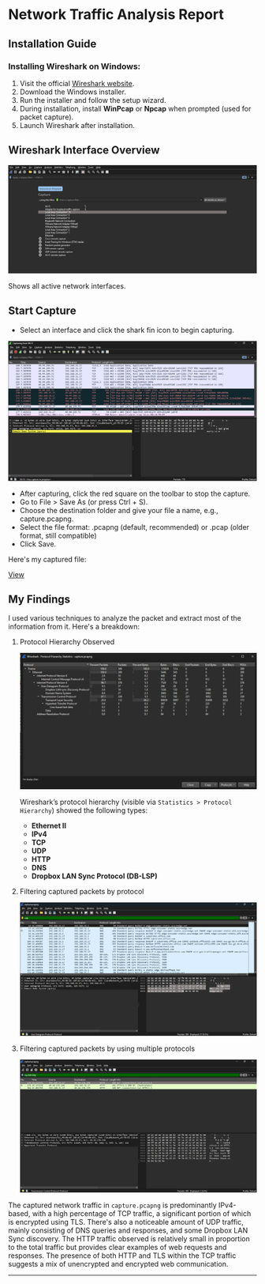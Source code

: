 # Network Traffic Analysis Report

## Installation Guide

### Installing Wireshark on Windows:

1. Visit the official [Wireshark website](https://www.wireshark.org/download.html).
2. Download the Windows installer.
3. Run the installer and follow the setup wizard.
4. During installation, install **WinPcap** or **Npcap** when prompted (used for packet capture).
5. Launch Wireshark after installation.

## Wireshark Interface Overview

 ![Wireshark Interface](screenshots/wireshark-interface.png)

 Shows all active network interfaces.

## Start Capture

 -  Select an interface and click the shark fin icon to begin capturing.
   
   ![Capture Packets](screenshots/packet-cature.png)

 - After capturing, click the red square on the toolbar to stop the capture.
 - Go to File > Save As (or press Ctrl + S).
 - Choose the destination folder and give your file a name, e.g., capture.pcapng.
 - Select the file format:
    .pcapng (default, recommended)
     or .pcap (older format, still compatible)
 - Click Save.

Here's my captured file:

[View](/capture.pcapng)

## My Findings

 I used various techniques to analyze the packet and extract most of the information from it. Here's a breakdown:

 1. Protocol Hierarchy Observed

    ![Protocol Hierarchy](screenshots/protocol-hierarchy.png)

    Wireshark’s protocol hierarchy (visible via `Statistics > Protocol Hierarchy`) showed the following types:
    
    - **Ethernet II**
    - **IPv4**
    - **TCP**
    - **UDP**
    - **HTTP**
    - **DNS**
    - **Dropbox LAN Sync Protocol (DB-LSP)**
 
 2. Filtering captured packets by protocol

    ![Packet Filter](screenshots/packet-filtering.png)
    
 3. Filtering captured packets by using multiple protocols

    ![Multiple Protocols Filtering](screenshots/mlti-protocol-filtering.png)

The captured network traffic in `capture.pcapng` is predominantly IPv4-based, with a high percentage of TCP traffic, a significant portion of which is encrypted using TLS. There's also a noticeable amount of UDP traffic, mainly consisting of DNS queries and responses, and some Dropbox LAN Sync discovery. The HTTP traffic observed is relatively small in proportion to the total traffic but provides clear examples of web requests and responses. The presence of both HTTP and TLS within the TCP traffic suggests a mix of unencrypted and encrypted web communication.

---
